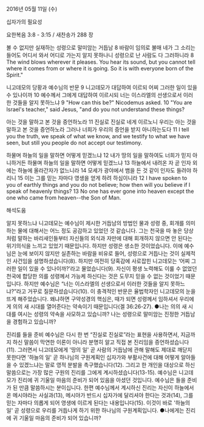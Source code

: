 2016년 05월 11일 (수)

십자가의 필요성



요한복음 3:8 - 3:15 / 새찬송가 288 장


볼 수 없지만 실재하는 성령으로 말미암는 거듭남 
8 바람이 임의로 불매 네가 그 소리는 들어도 어디서 와서 어디로 가는지 알지 못하나니 성령으로 난 사람도 다 그러하니라 
8 The wind blows wherever it pleases. You hear its sound, but you cannot tell where it comes from or where it is going. So it is with everyone born of the Spirit." 

니고데모의 당황과 예수님의 반문
9 니고데모가 대답하여 이르되 어찌 그러한 일이 있을 수 있나이까 10 예수께서 그에게 대답하여 이르시되 너는 이스라엘의 선생으로서 이러한 것들을 알지 못하느냐 
9 "How can this be?" Nicodemus asked. 10 "You are Israel's teacher," said Jesus, "and do you not understand these things? 

아는 것을 말하고 본 것을 증언하노라
11 진실로 진실로 네게 이르노니 우리는 아는 것을 말하고 본 것을 증언하노라 그러나 너희가 우리의 증언을 받지 아니하는도다 
11 I tell you the truth, we speak of what we know, and we testify to what we have seen, but still you people do not accept our testimony. 

하물며 하늘의 일을 말하면 어떻게 믿겠느냐
12 내가 땅의 일을 말하여도 너희가 믿지 아니하거든 하물며 하늘의 일을 말하면 어떻게 믿겠느냐 13 하늘에서 내려온 자 곧 인자 외에는 하늘에 올라간자가 없느니라 14 모세가 광야에서 뱀을 든 것 같이 인자도 들려야 하리니 15 이는 그를 믿는 자마다 영생을 얻게 하려 하심이니라
12 I have spoken to you of earthly things and you do not believe; how then will you believe if I speak of heavenly things? 13 No one has ever gone into heaven except the one who came from heaven--the Son of Man.

해석도움





알지 못하느냐 
니고데모는 예수님이 제시한 거듭남의 방법인 물과 성령 중, 회개를 의미하는 물에 대해서는 어느 정도 공감하고 있었던 것 같습니다. 그는 천국을 따 놓은 당상처럼 말하는 바리새인들부터 자신들의 외식과 자만에 대해 회개하지 않으면 안 된다는 위기의식을 느끼고 있었기 때문입니다. 하지만 성령은 생소한 것이었습니다. 이에 예수님은 눈에 보이지 않지만 실존하는 바람을 비유로 들어, 성령으로 거듭나는 것이 실제적인 사건임을 설명하셨습니다(8). 하지만 여전히 당혹감에 사로잡힌 니고데모는 ‘어찌 그러한 일이 있을 수 있나이까?’라고 물었습니다(9). 자신이 평생 노력해도 이룰 수 없었던 천국에 합당한 의를 성령께서 가능케 하신다는 것은 도무지 믿을 수 없는 것이었기 때문입니다. 하지만 예수님은 “너는 이스라엘의 선생으로서 이러한 것들을 알지 못하느냐?”라고 거꾸로 질문하셨습니다(10). 이 충격적인 반문은 율법학자인 니고데모의 눈을 뜨게 해주었습니다. 왜냐하면 구약성경의 핵심은, 때가 되면 성령께서 임하셔서 우리에게 의의 새 시대를 열어준다는 약속이기 때문입니다(겔 36:26-27).
●나는 의의 새 시대를 여시는 성령의 약속을 사모하고 있습니까? 나는 성령으로 말미암는 진정한 거듭남을 경험하고 있습니까?  

진리를 들을 준비 
예수님은 다시 한 번 “진실로 진실로”라는 표현을 사용하면서, 지금까지 하신 말씀이 막연한 이론이 아니라 분명히 알고 직접 본 진리임을 증언하셨습니다(11). 그러면서 니고데모에게 '땅의 일' 곧 사람의 거듭남에 관해 말해도 제대로 깨닫지 못한다면 '하늘의 일' 곧 하나님의 구원계획인 십자가와 부활사건에 대해 어떻게 알아들을 수 있겠느냐는 말로 영적 분발을 촉구했습니다(12). 그리고 한 개인을 대상으로 하신 말씀으로는 가장 많은 구원의 진리를 그에게 계시하셨습니다(13-15). 예수님은 니고데모가 진리에 귀 기울일 마음의 준비가 되어 있음을 아셨던 것입니다. 예수님은 들을 준비가 된 만큼 말씀하시는 분이십니다. 한편 예수님께서 계시하신 진리는 자신이 하늘에서 온 메시야라는 사실과(13), 메시야가 반드시 십자가에 달리셔야 한다는 것과(14), 그를 믿는 자마다 의롭게 되어 영생에 이르게 된다는 내용입니다(15). 이것이 바로 '하늘의 일' 곧 성령으로 우리를 거듭나게 하기 위한 하나님의 구원계획입니다. 
●나에게는 진리에 귀 기울일 마음의 준비가 되어 있습니까?